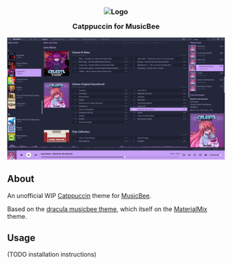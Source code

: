 <h3 align="center">
	<img src="https://raw.githubusercontent.com/catppuccin/catppuccin/dev/assets/logos/exports/1544x1544_circle.png" width="100" alt="Logo"/><br/>
	<img src="https://raw.githubusercontent.com/catppuccin/catppuccin/dev/assets/misc/transparent.png" height="30" width="0px"/>
	Catppuccin for MusicBee
	<img src="https://raw.githubusercontent.com/catppuccin/catppuccin/dev/assets/misc/transparent.png" height="30" width="0px"/>
</h3>

<p align="center">
  <img src="https://github.com/James-McK/catppuccin-musicbee/blob/main/assets/screenshot.png"/>
</p>

## About

An unofficial WIP [Catppuccin](https://github.com/catppuccin/catppuccin) theme for [MusicBee](https://getmusicbee.com/).

Based on the [dracula musicbee theme](https://github.com/dracula/musicbee), which itself on the [MaterialMix](https://getmusicbee.com/addons/skins/203/materialmix-hidpi-supported/) theme.

## Usage

(TODO installation instructions)
